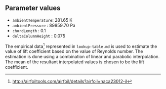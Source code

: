 ## Parameter values

-	`ambientTemperature`: 281.65 K
-	`ambientPressure`   : 89859.70 Pa
-	`chordLength`       : 0.1
-	`deltaColumnHeight` : 0.075

The empirical data[^1] represented in ```lookup-table.md``` is used to estimate the value of lift coefficient based on the value of Reynolds number. The estimation is done using a combination of linear and parabolic interpolation. The mean of the resultant interpolated values is chosen to be the lift coefficient.

[^1]: http://airfoiltools.com/airfoil/details?airfoil=naca23012-il
